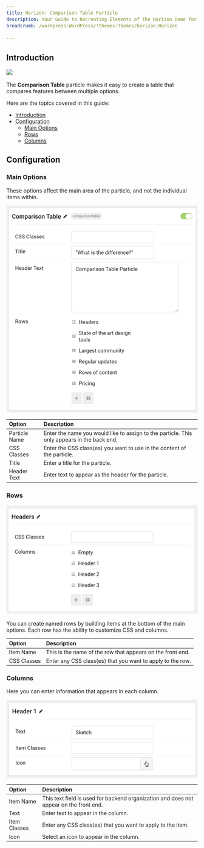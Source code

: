 ```yaml
---
title: Horizon: Comparison Table Particle
description: Your Guide to Recreating Elements of the Horizon Demo for WordPress
breadcrumb: /wordpress:WordPress/!themes:Themes/horizon:Horizon

---
```


## Introduction

![](assets/particle_comparison1.png)

The **Comparison Table** particle makes it easy to create a table that compares features between multiple options.

Here are the topics covered in this guide:

- [Introduction](#introduction)
- [Configuration](#configuration)
  - [Main Options](#main-options)
  - [Rows](#rows)
  - [Columns](#columns)

## Configuration

### Main Options

These options affect the main area of the particle, and not the individual items within.

![](assets/particle_comparison2.png)

| Option        | Description                                                                                 |
| :------------ | :------------------------------------------------------------------------------------------ |
| Particle Name | Enter the name you would like to assign to the particle. This only appears in the back end. |
| CSS Classes   | Enter the CSS class(es) you want to use in the content of the particle.                     |
| Title         | Enter a title for the particle.                                                             |
| Header Text   | Enter text to appear as the header for the particle.                                        |

### Rows

![](assets/particle_comparison3.png)

You can create named rows by building items at the bottom of the main options. Each row has the ability to customize CSS and columns.

| Option      | Description                                                |
| :-----      | :-----                                                     |
| Item Name   | This is the name of the row that appears on the front end. |
| CSS Classes | Enter any CSS class(es) that you want to apply to the row. |

### Columns

Here you can enter information that appears in each column.

![](assets/particle_comparison4.png)

| Option       | Description                                                                            |
| :----------  | :------------------------------------------------------------------                    |
| Item Name    | This text field is used for backend organization and does not appear on the front end. |
| Text         | Enter text to appear in the column.                                                    |
| Item Classes | Enter any CSS class(es) that you want to apply to the item.                            |
| Icon         | Select an icon to appear in the column.                                                |
